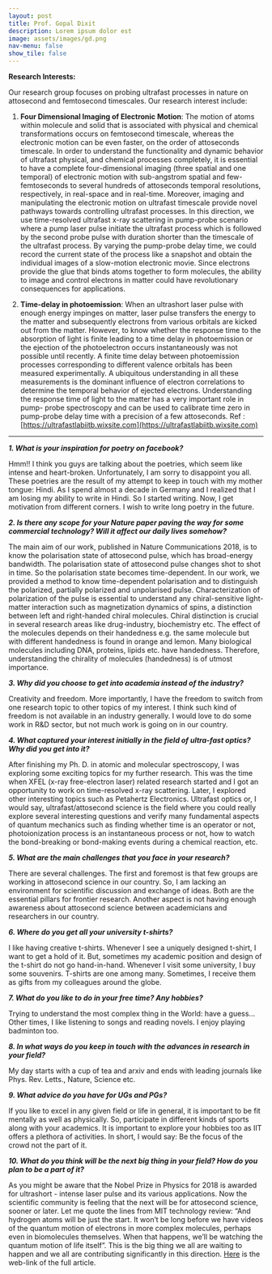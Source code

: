 ```yaml
---
layout: post
title: Prof. Gopal Dixit
description: Lorem ipsum dolor est
image: assets/images/gd.png
nav-menu: false
show_tile: false
---
```


<b>Research Interests: </b>

Our research group focuses on probing ultrafast processes in nature on attosecond and femtosecond timescales. Our research interest include:

1. <b>Four Dimensional Imaging of Electronic Motion</b>: The motion of atoms within molecule and solid that is associated with physical and chemical transformations occurs on femtosecond timescale, whereas the electronic motion can be even faster, on the order of attoseconds timescale. In order to understand the functionality and dynamic behavior of ultrafast physical, and chemical processes completely, it is essential to have a complete four-dimensional imaging (three spatial and one temporal) of electronic motion with sub-angstrom spatial and few-femtoseconds to several hundreds of attoseconds temporal resolutions, respectively, in real-space and in real-time. Moreover, imaging and manipulating the electronic motion on ultrafast timescale provide novel pathways towards controlling ultrafast processes. In this direction, we use time-resolved ultrafast x-ray scattering in pump-probe scenario where a pump laser pulse initiate the ultrafast process which is followed by the second probe pulse with duration shorter than the timescale of the ultrafast process. By varying the pump-probe delay time, we could record the current state of the process like a snapshot and obtain the individual images of a slow-motion electronic movie. Since electrons provide the glue that binds atoms together to form molecules, the ability to image and control electrons in matter could have revolutionary consequences for applications.

2. <b>Time-delay in photoemission</b>: When an ultrashort laser pulse with enough energy impinges on matter, laser pulse transfers the energy to the matter and subsequently electrons from various orbitals are kicked out from the matter. However, to know whether the response time to the absorption of light is finite leading to a time delay in photoemission or the ejection of the photoelectron occurs instantaneously was not possible until recently. A finite time delay between photoemission processes corresponding to different valence orbitals has been measured experimentally. A ubiquitous understanding in all these measurements is the dominant influence of electron correlations to determine the temporal behavior of ejected electrons. Understanding the response time of light to the matter has a very important role in pump- probe spectroscopy and can be used to calibrate time zero in pump-probe delay time with a precision of a few attoseconds.
Ref : [https://ultrafastlabiitb.wixsite.com](https://ultrafastlabiitb.wixsite.com)

<hr>

<b><i>1. What is your inspiration for poetry on facebook?</i></b>

Hmm!! I think you guys are talking about the poetries, which seem like intense and heart-broken. Unfortunately, I am sorry to disappoint you all. These poetries are the result of my attempt to keep in touch with my mother tongue: Hindi. As I spend almost a decade in Germany and I realized that I am losing my ability to write in Hindi. So I started writing. Now, I get motivation from different corners. I wish to write long poetry in the future.

<b><i>2. Is there any scope for your Nature paper paving the way for some commercial technology? Will it affect our daily lives somehow?</i></b>

The main aim of our work, published in Nature Communications 2018, is to know the polarisation state of attosecond pulse, which has broad-energy bandwidth. The polarisation state of attosecond pulse changes shot to shot in time. So the polarisation state becomes time-dependent. In our work, we provided a method to know time-dependent polarisation and to distinguish the polarized, partially polarized and unpolarised pulse. Characterization of polarization of the pulse is essential to understand any chiral-sensitive light-matter interaction such as magnetization dynamics of spins, a distinction between left and right-handed chiral molecules. Chiral distinction is crucial in several research areas like drug-industry, biochemistry etc. The effect of the molecules depends on their handedness e.g. the same molecule but with different handedness is found in orange and lemon. Many biological molecules including DNA, proteins, lipids etc. have handedness. Therefore, understanding the chirality of molecules (handedness) is of utmost importance.

<b><i>3. Why did you choose to get into academia instead of the industry?</i></b>

Creativity and freedom. More importantly, I have the freedom to switch from one research topic to other topics of my interest. I think such kind of freedom is not available in an industry generally. I would love to do some work in R&D sector, but not much work is going on in our country.

<b><i>4. What captured your interest initially in the field of ultra-fast optics? Why did you get into it?</i></b>

After finishing my Ph. D. in atomic and molecular spectroscopy, I was exploring some exciting topics for my further research. This was the time when XFEL (x-ray free-electron laser) related research started and I got an opportunity to work on time-resolved x-ray scattering. Later, I explored other interesting topics such as Petahertz Electronics. Ultrafast optics or, I would say, ultrafast/attosecond science is the field where you could really explore several interesting questions and verify many fundamental aspects of quantum mechanics such as finding whether time is an operator or not, photoionization process is an instantaneous process or not, how to watch the bond-breaking or bond-making events during a chemical reaction, etc.

<b><i>5. What are the main challenges that you face in your research?</i></b>

There are several challenges. The first and foremost is that few groups are working in attosecond science in our country. So, I am lacking an environment for scientific discussion and exchange of ideas. Both are the essential pillars for frontier research. Another aspect is not having enough awareness about attosecond science between academicians and researchers in our country.

<b><i>6. Where do you get all your university t-shirts?</i></b>

I like having creative t-shirts. Whenever I see a uniquely designed t-shirt, I want to get a hold of it. But, sometimes my academic position and design of the t-shirt do not go hand-in-hand. Whenever I visit some university, I buy some souvenirs. T-shirts are one among many. Sometimes, I receive them as gifts from my colleagues around the globe.

<b><i>7. What do you like to do in your free time? Any hobbies?</i></b>

Trying to understand the most complex thing in the World: have a guess... Other times, I like listening to songs and reading novels. I enjoy playing badminton too.

<b><i>8. In what ways do you keep in touch with the advances in research in your field?</i></b>

My day starts with a cup of tea and arxiv and ends with leading journals like Phys. Rev. Letts., Nature, Science etc.

<b><i>9. What advice do you have for UGs and PGs?</i></b>

If you like to excel in any given field or life in general, it is important to be fit mentally as well as physically. So, participate in different kinds of sports along with your academics. It is important to explore your hobbies too as IIT offers a plethora of activities. In short, I would say: Be the focus of the crowd not the part of it.

<b><i>10. What do you think will be the next big thing in your field? How do you plan to be a part of it?</i></b>

As you might be aware that the Nobel Prize in Physics for 2018 is awarded for ultrashort - intense laser pulse and its various applications. Now the scientific community is feeling that the next will be for attosecond science, sooner or later. Let me quote the lines from MIT technology review: “And hydrogen atoms will be just the start. It won’t be long before we have videos of the quantum motion of electrons in more complex molecules, perhaps even in biomolecules themselves. When that happens, we’ll be watching the quantum motion of life itself”. This is the big thing we all are waiting to happen and we all are contributing significantly in this direction. [Here](https://www.technologyreview.com/s/428614/imaging-the-quantum-motion-of-electrons-using-light/) is the web-link of the full article.
